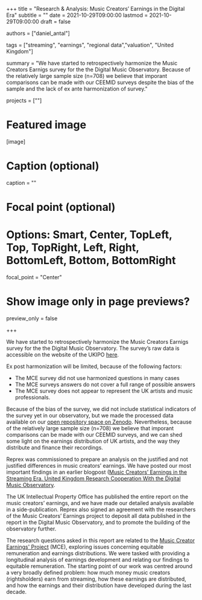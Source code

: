 +++
title = "Research & Analysis: Music Creators’ Earnings in the Digital Era"
subtitle = ""
date = 2021-10-29T09:00:00
lastmod = 2021-10-29T09:00:00
draft = false

authors = ["daniel_antal"]

tags = ["streaming", "earnings", "regional data","valuation", "United Kingdom"]

summary = "We have started to retrospectively harmonize the Music Creators Earnigs survey for the the Digital Music Observatory. Because of the relatively large sample size (n=708) we believe that imporant comparisons can be made with our CEEMID surveys despite the bias of the sample and the lack of ex ante harmonization of survey."

projects = [""]

# Featured image
[image]
  # Caption (optional)
  caption = ""

  # Focal point (optional)
  # Options: Smart, Center, TopLeft, Top, TopRight, Left, Right, BottomLeft, Bottom, BottomRight
  focal_point = "Center"

  # Show image only in page previews?
  preview_only = false

+++

We have started to retrospectively harmonize the Music Creators Earnigs survey for the the Digital Music Observatory. The survey’s raw data is accessible on the website of the UKIPO [here](https://www.gov.uk/government/publications/music-creators-earnings-in-the-digital-era).

Ex post harmonization will be limited, because of the following factors:
-	The MCE survey did not use harmonized questions in many cases
-	The MCE surveys answers do not cover a full range of possible answers
-	The MCE survey does not appear to represent the UK artists and music professionals.

Because of the bias of the survey, we did not include statistical indicators of the survey yet in our observatory, but we made the processed data available on our [open repository space on Zenodo](https://zenodo.org/record/5615530#.YXvMGJ5BzIU). Nevertheless, because of the relatively large sample size (n=708) we believe that imporant comparisons can be made with our CEEMID surveys, and we can shed some light on the earnings distribution of UK artists, and the way they distribute and finance their recordings.


Reprex was commissioned to prepare an analysis on the justified and not justified differences in music creators’ earnings.  We have posted our most important findings in an earlier blogpost ([Music Creators’ Earnings in the Streaming Era. United Kingdom Research Cooperation With the Digital Music Observatory](https://music.dataobservatory.eu/post/2021-06-18-mce/).

The UK Intellectual Property Office has published the entire report on the music creators’ earnings, and we have made our detailed analysis available in a side-publication. Reprex also signed an agreement with the researchers of the Music Creators’ Earnings project to deposit all data published in the report in the Digital Music Observatory, and to promote the building of the observatory further.

The research questions asked in this report are related to the [Music Creator Earnings' Project](https://www.gov.uk/government/publications/music-creators-earnings-in-the-digital-era) (MCE), exploring issues concerning equitable remuneration and earnings distributions. We were tasked with providing a longitudinal analysis of earnings development and relating our findings to equitable remuneration. The starting point of our work was centred around a very broadly defined problem: how much money music creators (rightsholders) earn from streaming, how these earnings are distributed, and how the earnings and their distribution have developed during the last decade.


